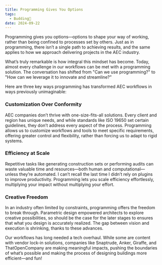 ```yaml
---
title: Programming Gives You Options
tags:
  - Budding🌿
date: 2024-09-22
---
```

Programming gives you options—options to shape your way of working, rather than being confined to processes set by others. Just as in programming, there isn’t a single path to achieving results, and the same applies to how we approach delivering projects in the AEC industry.

What’s truly remarkable is how integral this mindset has become. Today, almost every challenge in our workflows can be met with a programming solution. The conversation has shifted from "Can we use programming?" to "How can we leverage it to innovate and streamline?"

Here are three key ways programming has transformed AEC workflows in ways previously unimaginable:

### Customization Over Conformity

AEC companies don’t thrive with one-size-fits-all solutions. Every client and region has unique needs, and while standards like ISO 19650 set certain guidelines, they don’t address every aspect of the process. Programming allows us to customize workflows and tools to meet specific requirements, offering greater control and flexibility, rather than forcing us to adapt to rigid systems.

### Efficiency at Scale

Repetitive tasks like generating construction sets or performing audits can waste valuable time and resources—both human and computational—unless they’re automated. I can’t recall the last time I didn’t rely on plugins to improve productivity. Programming lets you scale efficiency effortlessly, multiplying your impact without multiplying your effort.

### Creative Freedom

In an industry often limited by constraints, programming offers the freedom to break through. Parametric design empowered architects to explore creative possibilities, so should be the case for the later stages to ensures that what you design is accurately realized. The gap between vision and execution is shrinking, thanks to these advances.

Our workflows has long needed a tech overhaul. While some are content with vendor lock-in solutions, companies like Snaptrude, Anker, Giraffe, and ThatOpenCompany are making meaningful impacts, pushing the boundaries of what’s possible and making the process of designing buildings more efficient—and fun!
